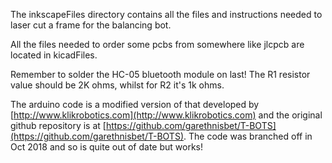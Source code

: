 The inkscapeFiles directory contains all the files and instructions needed to laser cut a frame for the balancing bot.

All the files needed to order some pcbs from somewhere like jlcpcb are located in kicadFiles.

Remember to solder the HC-05 bluetooth module on last!
The R1 resistor value should be 2K ohms, whilst for R2 it's 1k ohms.

The arduino code is a modified version of that developed by [http://www.klikrobotics.com](http://www.klikrobotics.com) and the original github repository is at [https://github.com/garethnisbet/T-BOTS](https://github.com/garethnisbet/T-BOTS). The code was branched off in Oct 2018 and so is quite out of date but works!
